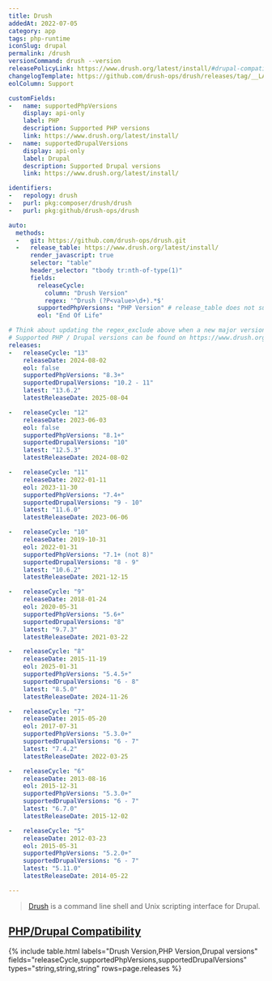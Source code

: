 ```yaml
---
title: Drush
addedAt: 2022-07-05
category: app
tags: php-runtime
iconSlug: drupal
permalink: /drush
versionCommand: drush --version
releasePolicyLink: https://www.drush.org/latest/install/#drupal-compatibility
changelogTemplate: https://github.com/drush-ops/drush/releases/tag/__LATEST__
eolColumn: Support

customFields:
-   name: supportedPhpVersions
    display: api-only
    label: PHP
    description: Supported PHP versions
    link: https://www.drush.org/latest/install/
-   name: supportedDrupalVersions
    display: api-only
    label: Drupal
    description: Supported Drupal versions
    link: https://www.drush.org/latest/install/

identifiers:
-   repology: drush
-   purl: pkg:composer/drush/drush
-   purl: pkg:github/drush-ops/drush

auto:
  methods:
  -   git: https://github.com/drush-ops/drush.git
  -   release_table: https://www.drush.org/latest/install/
      render_javascript: true
      selector: "table"
      header_selector: "tbody tr:nth-of-type(1)"
      fields:
        releaseCycle:
          column: "Drush Version"
          regex: '^Drush (?P<value>\d+).*$'
        supportedPhpVersions: "PHP Version" # release_table does not support the retrieval of Drupal versions
        eol: "End Of Life"

# Think about updating the regex_exclude above when a new major version is added.
# Supported PHP / Drupal versions can be found on https://www.drush.org/latest/install/.
releases:
-   releaseCycle: "13"
    releaseDate: 2024-08-02
    eol: false
    supportedPhpVersions: "8.3+"
    supportedDrupalVersions: "10.2 - 11"
    latest: "13.6.2"
    latestReleaseDate: 2025-08-04

-   releaseCycle: "12"
    releaseDate: 2023-06-03
    eol: false
    supportedPhpVersions: "8.1+"
    supportedDrupalVersions: "10"
    latest: "12.5.3"
    latestReleaseDate: 2024-08-02

-   releaseCycle: "11"
    releaseDate: 2022-01-11
    eol: 2023-11-30
    supportedPhpVersions: "7.4+"
    supportedDrupalVersions: "9 - 10"
    latest: "11.6.0"
    latestReleaseDate: 2023-06-06

-   releaseCycle: "10"
    releaseDate: 2019-10-31
    eol: 2022-01-31
    supportedPhpVersions: "7.1+ (not 8)"
    supportedDrupalVersions: "8 - 9"
    latest: "10.6.2"
    latestReleaseDate: 2021-12-15

-   releaseCycle: "9"
    releaseDate: 2018-01-24
    eol: 2020-05-31
    supportedPhpVersions: "5.6+"
    supportedDrupalVersions: "8"
    latest: "9.7.3"
    latestReleaseDate: 2021-03-22

-   releaseCycle: "8"
    releaseDate: 2015-11-19
    eol: 2025-01-31
    supportedPhpVersions: "5.4.5+"
    supportedDrupalVersions: "6 - 8"
    latest: "8.5.0"
    latestReleaseDate: 2024-11-26

-   releaseCycle: "7"
    releaseDate: 2015-05-20
    eol: 2017-07-31
    supportedPhpVersions: "5.3.0+"
    supportedDrupalVersions: "6 - 7"
    latest: "7.4.2"
    latestReleaseDate: 2022-03-25

-   releaseCycle: "6"
    releaseDate: 2013-08-16
    eol: 2015-12-31
    supportedPhpVersions: "5.3.0+"
    supportedDrupalVersions: "6 - 7"
    latest: "6.7.0"
    latestReleaseDate: 2015-12-02

-   releaseCycle: "5"
    releaseDate: 2012-03-23
    eol: 2015-05-31
    supportedPhpVersions: "5.2.0+"
    supportedDrupalVersions: "6 - 7"
    latest: "5.11.0"
    latestReleaseDate: 2014-05-22

---
```


> [Drush](https://www.drush.org/) is a command line shell and Unix scripting interface for Drupal.

## [PHP/Drupal Compatibility](https://www.drush.org/latest/install/)

{% include table.html
labels="Drush Version,PHP Version,Drupal versions"
fields="releaseCycle,supportedPhpVersions,supportedDrupalVersions"
types="string,string,string"
rows=page.releases %}
